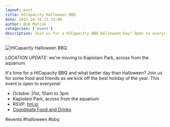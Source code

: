 ```yaml
---
layout: post
title: HICapacity Halloween BBQ
date: 2015-10-19 11:14:00
author: Bob Matcuk
categories: ['event']
description: Join us for a HICapacity BBQ Halloween Day! Open to everyone!
---
```


![HICapacity Halloween BBQ](http://i.imgur.com/yPCVuK5.jpg)

*LOCATION UPDATE:* we're moving to Kapiolani Park, across from the aquarium.

It's time for a HICapacity BBQ and what better day than Halloween? Join us for some food and friends as we kick off the best holiday of the year. This event is open to everyone!

* October 31st, 10am to 3pm
* Kapiolani Park, across from the aquarium
* RSVP: [hnl.io](https://beta.hnl.io/#/events/53)
* [Coordinate Food and Drinks](https://docs.google.com/spreadsheets/d/1hLVE4nIOj6fp_U-H2gkg2vd-gdqIZAkRn7LUsznAXWY/edit#gid=0)

\#events \#halloween \#bbq
